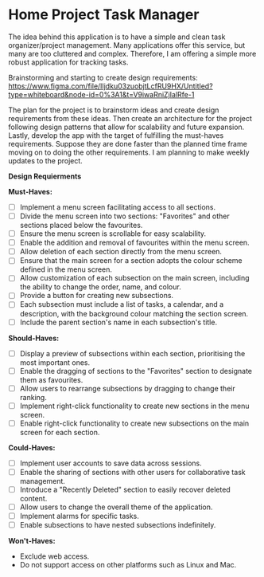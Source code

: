 # Home Project Task Manager
The idea behind this application is to have a simple and clean task organizer/project management. Many applications offer this service, but many are too cluttered and complex. Therefore, I am offering a simple more robust application for tracking tasks.

Brainstorming and starting to create design requirements: https://www.figma.com/file/lIjdku03zuobjtLcfRU9HX/Untitled?type=whiteboard&node-id=0%3A1&t=V9iwaRniZjIalRfe-1

The plan for the project is to brainstorm ideas and create design requirements from these ideas. Then create an architecture for the project following design patterns that allow for scalability and future expansion. Lastly, develop the app with the target of fulfilling the must-haves requirements. Suppose they are done faster than the planned time frame moving on to doing the other requirements. I am planning to make weekly updates to the project.

**Design Requierments**

**Must-Haves:**
- [ ] Implement a menu screen facilitating access to all sections.
- [ ] Divide the menu screen into two sections: "Favorites" and other sections placed below the favourites.
- [ ] Ensure the menu screen is scrollable for easy scalability.
- [ ] Enable the addition and removal of favourites within the menu screen.
- [ ] Allow deletion of each section directly from the menu screen.
- [ ] Ensure that the main screen for a section adopts the colour scheme defined in the menu screen.
- [ ] Allow customization of each subsection on the main screen, including the ability to change the order, name, and colour.
- [ ] Provide a button for creating new subsections.
- [ ] Each subsection must include a list of tasks, a calendar, and a description, with the background colour matching the section screen.
- [ ] Include the parent section's name in each subsection's title.

**Should-Haves:**
- [ ] Display a preview of subsections within each section, prioritising the most important ones.
- [ ] Enable the dragging of sections to the "Favorites" section to designate them as favourites.
- [ ] Allow users to rearrange subsections by dragging to change their ranking.
- [ ] Implement right-click functionality to create new sections in the menu screen.
- [ ] Enable right-click functionality to create new subsections on the main screen for each section.

**Could-Haves:**
- [ ] Implement user accounts to save data across sessions.
- [ ] Enable the sharing of sections with other users for collaborative task management.
- [ ] Introduce a "Recently Deleted" section to easily recover deleted content.
- [ ] Allow users to change the overall theme of the application.
- [ ] Implement alarms for specific tasks.
- [ ] Enable subsections to have nested subsections indefinitely.

**Won't-Haves:**
- Exclude web access.
- Do not support access on other platforms such as Linux and Mac.
